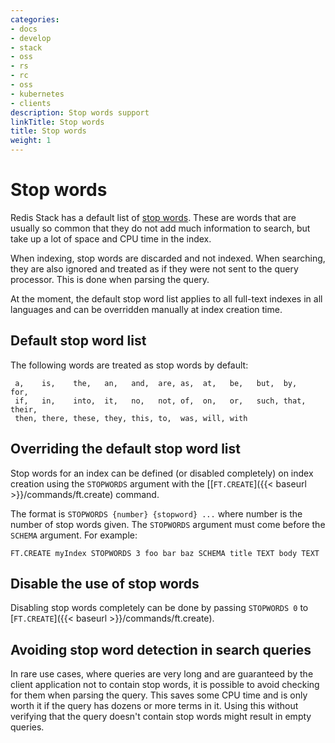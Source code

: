 ```yaml
---
categories:
- docs
- develop
- stack
- oss
- rs
- rc
- oss
- kubernetes
- clients
description: Stop words support
linkTitle: Stop words
title: Stop words
weight: 1
---
```


# Stop words

Redis Stack has a default list of [stop words](https://en.wikipedia.org/wiki/Stop_words). These are words that are usually so common that they do not add much information to search, but take up a lot of space and CPU time in the index. 

When indexing, stop words are discarded and not indexed. When searching, they are also ignored and treated as if they were not sent to the query processor. This is done when parsing the query. 

At the moment, the default stop word list applies to all full-text indexes in all languages and can be overridden manually at index creation time. 

## Default stop word list

The following words are treated as stop words by default: 

```
 a,    is,    the,   an,   and,  are, as,  at,   be,   but,  by,   for,
 if,   in,    into,  it,   no,   not, of,  on,   or,   such, that, their,
 then, there, these, they, this, to,  was, will, with
```

## Overriding the default stop word list

Stop words for an index can be defined (or disabled completely) on index creation using the `STOPWORDS` argument with the [[`FT.CREATE`]({{< baseurl >}}/commands/ft.create) command.

The format is `STOPWORDS {number} {stopword} ...` where number is the number of stop words given. The `STOPWORDS` argument must come before the `SCHEMA` argument. For example:

```
FT.CREATE myIndex STOPWORDS 3 foo bar baz SCHEMA title TEXT body TEXT 
```

## Disable the use of stop words

Disabling stop words completely can be done by passing `STOPWORDS 0` to [`FT.CREATE`]({{< baseurl >}}/commands/ft.create).


## Avoiding stop word detection in search queries

In rare use cases, where queries are very long and are guaranteed by the client application not to contain stop words, it is possible to avoid checking for them when parsing the query. This saves some CPU time and is only worth it if the query has dozens or more terms in it. Using this without verifying that the query doesn't contain stop words might result in empty queries. 
